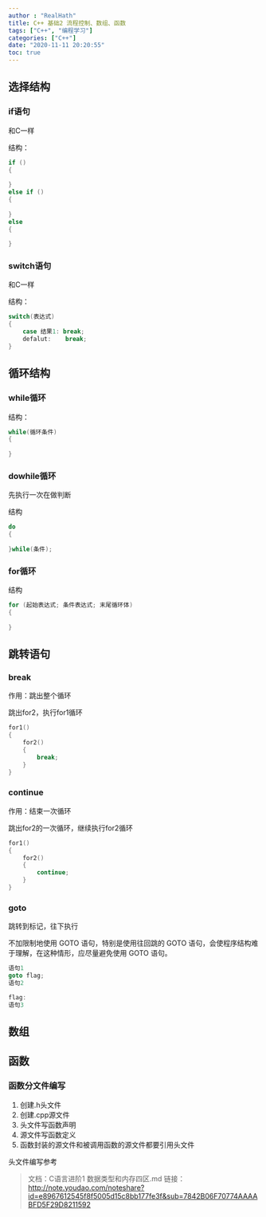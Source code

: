 ```yaml
---
author : "RealHath"
title: C++ 基础2 流程控制、数组、函数
tags: ["C++", "编程学习"]
categories: ["C++"]
date: "2020-11-11 20:20:55"
toc: true
---
```



## 选择结构
### if语句
和C一样

结构：
```cpp
if ()
{
    
}
else if ()
{
    
}
else
{
    
}
```

### switch语句
和C一样

结构：
```cpp
switch(表达式)
{
    case 结果1: break;
    defalut:    break;
}
```

## 循环结构
### while循环
结构：
```cpp
while(循环条件)
{
    
}
```

### dowhile循环
先执行一次在做判断

结构
```cpp
do
{
    
}while(条件);
```

### for循环
结构
```cpp
for (起始表达式; 条件表达式; 末尾循环体)
{
    
}
```

## 跳转语句
### break
作用：跳出整个循环

跳出for2，执行for1循环
```cpp
for1()
{
    for2()
    {
        break;
    }
}
```

### continue
作用：结束一次循环

跳出for2的一次循环，继续执行for2循环
```cpp
for1()
{
    for2()
    {
        continue;
    }
}
```

### goto
跳转到标记，往下执行

不加限制地使用 GOTO 语句，特别是使用往回跳的 GOTO 语句，会使程序结构难于理解，在这种情形，应尽量避免使用 GOTO 语句。
```cpp
语句1
goto flag;
语句2

flag:
语句3
```

## 数组

## 函数
### 函数分文件编写
1. 创建.h头文件
2. 创建.cpp源文件
3. 头文件写函数声明
4. 源文件写函数定义
5. 函数封装的源文件和被调用函数的源文件都要引用头文件

头文件编写参考
> 文档：C语言进阶1 数据类型和内存四区.md
链接：http://note.youdao.com/noteshare?id=e8967612545f8f5005d15c8bb177fe3f&sub=7842B06F70774AAAABFD5F29D8211592
